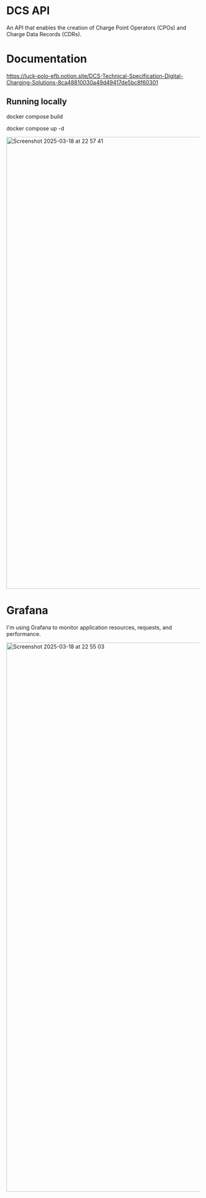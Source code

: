 # DCS API

An API that enables the creation of Charge Point Operators (CPOs) and Charge Data Records (CDRs).

# Documentation

https://luck-polo-efb.notion.site/DCS-Technical-Specification-Digital-Charging-Solutions-8ca48810030a49d49417de5bc8f60301

## Running locally

docker compose build

docker compose up -d

<img width="1180" alt="Screenshot 2025-03-18 at 22 57 41" src="https://github.com/user-attachments/assets/07a59c1a-4999-4802-bf27-a1e40a2a3051" />

# Grafana

I'm using Grafana to monitor application resources, requests, and performance.

<img width="1434" alt="Screenshot 2025-03-18 at 22 55 03" src="https://github.com/user-attachments/assets/ad74625b-eb35-4376-bfd7-c28dad29e495" />



